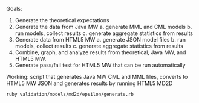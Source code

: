 
Goals:

1. Generate the theoretical expectations
2. Generate the data from Java MW
    a. generate MML and CML models
    b. run models, collect results
    c. generate aggregate statistics from results
3. Generate data from HTML5 MW
    a. generate JSON model files
    b. run models, collect results
    c. generate aggregate statistics from results
4.  Combine, graph, and analyze results from theoretical, Java MW, and HTML5 MW.
5.  Generate pass/fail test for HTML5 MW that can be run automatically

Working: script that generates Java MW CML and MML files, converts to HTML5 MW JSON and generates results by running HTML5 MD2D

    ruby validation/models/md2d/epsilon/generate.rb